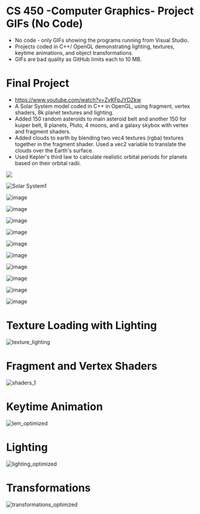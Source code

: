 # CS 450 -Computer Graphics- Project GIFs (No Code)

- No code - only GIFs showing the programs running from Visual Studio.
- Projects coded in C++/ OpenGL demonstrating lighting, textures, keytime animations, and object transformations.
- GIFs are bad quality as GitHub limits each to 10 MB.

# Final Project

- https://www.youtube.com/watch?v=ZvKFpJYDZkw
- A Solar System model coded in C++ in OpenGL, using fragment, vertex shaders, 8k planet textures and lighting. 
- Added 150 random asteroids to main asteroid belt and another 150 for kuiper belt, 8 planets, Pluto, 4 moons, and a galaxy skybox with vertex and fragment shaders.
- Added clouds to earth by blending two vec4 textures (rgba) textures together in the fragment shader.  Used a vec2 variable to translate the clouds over the Earth's surface.
- Used Kepler's third law to calculate realistic orbital periods for planets based on their orbital radii.


![](https://github.com/Mike11199/GIFs/blob/main/EarthClouds.gif)

![Solar System1](https://github.com/Mike11199/CS-450-Computer-Graphics-GIFs/assets/91037796/65cbd665-51e0-4e54-9e95-4cfef91b79a0)


![image](https://github.com/Mike11199/CS-450-Computer-Graphics-GIFs/assets/91037796/37a09f28-514f-495c-9836-3bfc32f3280e)

![image](https://github.com/Mike11199/CS-450-Computer-Graphics-GIFs/assets/91037796/70d05c0e-7198-4896-874f-a4a3d15aca74)

![image](https://github.com/Mike11199/CS-450-Computer-Graphics-GIFs/assets/91037796/29b3d8fc-bcce-4296-9e6f-62c1885e053b)

![image](https://github.com/Mike11199/CS-450-Computer-Graphics-GIFs/assets/91037796/02c56eb5-5c52-43fd-bc60-815185140b14)

![image](https://github.com/Mike11199/CS-450-Computer-Graphics-GIFs/assets/91037796/af3c0d45-f118-425a-87de-44488082955e)

![image](https://github.com/Mike11199/CS-450-Computer-Graphics-GIFs/assets/91037796/34f82490-1742-4818-9d54-9e3f0ac901c9)

![image](https://github.com/Mike11199/CS-450-Computer-Graphics-GIFs/assets/91037796/04571333-3aca-4206-881a-8a15f68d990a)

![image](https://github.com/Mike11199/CS-450-Computer-Graphics-GIFs/assets/91037796/0168957a-d35d-43cc-b388-58e6058fa172)

![image](https://github.com/Mike11199/CS-450-Computer-Graphics-GIFs/assets/91037796/acdb53e3-2bc3-4b6d-a5cc-5f4a90ce6a19)

![image](https://github.com/Mike11199/CS-450-Computer-Graphics-GIFs/assets/91037796/42657e8e-1f0e-4a35-89c9-e26564591239)


# Texture Loading with Lighting

![texture_lighting](https://github.com/Mike11199/CS-450-Computer-Graphics-GIFs/assets/91037796/118ba57c-72a7-4004-9a2d-0b452cfa00ec)

# Fragment and Vertex Shaders 

![shaders_1](https://github.com/Mike11199/CS-450-Computer-Graphics-GIFs/assets/91037796/4a4800da-f2de-4776-aa9d-0db7a82238a5)

# Keytime Animation

![lem_optimized](https://github.com/Mike11199/CS-450-Computer-Graphics-GIFs/assets/91037796/c199646d-5dd0-4fcb-95c4-cd13c69545b7)

# Lighting

![lighting_optimized](https://github.com/Mike11199/CS-450-Computer-Graphics-GIFs/assets/91037796/a49ef7c9-48d3-4bd6-88fe-017aaa363d41)

# Transformations

![transformations_optimized](https://github.com/Mike11199/CS-450-Computer-Graphics-GIFs/assets/91037796/a19d6a65-18db-4808-824b-0651cf94e79e)
